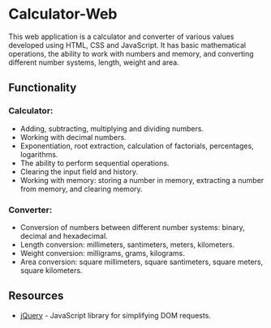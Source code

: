 # Calculator-Web

This web application is a calculator and converter of various values developed using HTML, CSS and JavaScript. It has basic mathematical operations, the ability to work with numbers and memory, and converting different number systems, length, weight and area.

## Functionality

### Calculator:

- Adding, subtracting, multiplying and dividing numbers.
- Working with decimal numbers.
- Exponentiation, root extraction, calculation of factorials, percentages, logarithms.
- The ability to perform sequential operations.
- Clearing the input field and history.
- Working with memory: storing a number in memory, extracting a number from memory, and clearing memory.

### Converter:

- Conversion of numbers between different number systems: binary, decimal and hexadecimal.
- Length conversion: millimeters, santimeters, meters, kilometers.
- Weight conversion: milligrams, grams, kilograms.
- Area conversion: square millimeters, square santimeters, square meters, square kilometers.

## Resources
- [jQuery](https://jquery.com/) - JavaScript library for simplifying DOM requests.
